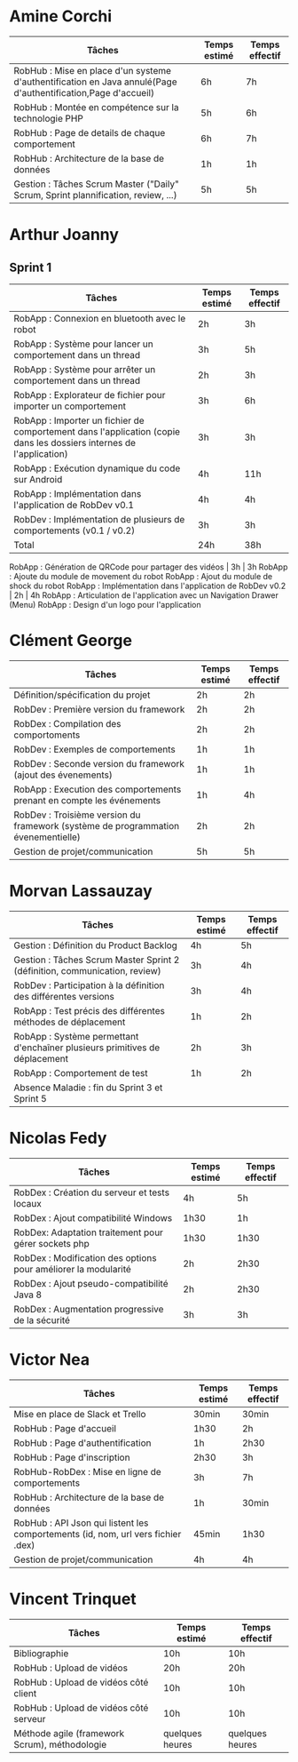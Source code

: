 
# Amine Corchi
Tâches | Temps estimé | Temps effectif
--- | --- | ---
RobHub : Mise en place d'un systeme d'authentification en Java annulé(Page d'authentification,Page d'accueil)  | 6h | 7h
RobHub : Montée en compétence sur la technologie PHP  | 5h | 6h
RobHub : Page de details de chaque comportement  | 6h | 7h
RobHub : Architecture de la base de données  | 1h | 1h
Gestion :  Tâches Scrum Master ("Daily" Scrum, Sprint plannification, review, ...)  | 5h | 5h


# Arthur Joanny

## Sprint 1 

Tâches | Temps estimé | Temps effectif 
--- | --- | ---
RobApp : Connexion en bluetooth avec le robot | 2h | 3h
RobApp : Système pour lancer un comportement dans un thread | 3h | 5h
RobApp : Système pour arrêter un comportement dans un thread | 2h | 3h
RobApp : Explorateur de fichier pour importer un comportement | 3h | 6h
RobApp : Importer un fichier de comportement dans l'application (copie dans les dossiers internes de l'application) | 3h | 3h
RobApp : Exécution dynamique du code sur Android  | 4h | 11h
RobApp : Implémentation dans l'application de RobDev v0.1 | 4h | 4h
RobDev : Implémentation de plusieurs de comportements (v0.1 / v0.2) | 3h | 3h 
Total | 24h | 38h

RobApp : Génération de QRCode  pour partager des vidéos | 3h | 3h
RobApp : Ajoute du module de movement du robot
RobApp : Ajout du module de shock du robot
RobApp : Implémentation dans l'application de RobDev v0.2 | 2h | 4h
RobApp : Articulation de l'application avec un Navigation Drawer (Menu) 
RobApp : Design d'un logo pour l'application

# Clément George
Tâches | Temps estimé | Temps effectif
--- | --- | ---
Définition/spécification du projet | 2h | 2h
RobDev : Première version du framework | 2h | 2h
RobDex : Compilation des comportoments | 2h | 2h
RobDev : Exemples de comportements | 1h | 1h
RobDev : Seconde version du framework (ajout des évenements) | 1h | 1h
RobApp : Execution des comportements prenant en compte les événements | 1h | 4h
RobDev : Troisième version du framework (système de programmation évenementielle) | 2h | 2h
Gestion de projet/communication | 5h | 5h


# Morvan Lassauzay
Tâches | Temps estimé | Temps effectif
--- | --- | ---
Gestion : Définition du Product Backlog | 4h | 5h
Gestion : Tâches Scrum Master Sprint 2 (définition, communication, review) | 3h | 4h
RobDev : Participation à la définition des différentes versions | 3h | 4h
RobApp : Test précis des différentes méthodes de déplacement | 1h | 2h
RobApp : Système permettant d'enchaîner plusieurs primitives de déplacement | 2h | 3h
RobApp : Comportement de test | 1h | 2h
Absence Maladie : fin du Sprint 3 et Sprint 5 |  | 



# Nicolas Fedy
Tâches | Temps estimé | Temps effectif
--- | --- | ---
RobDex : Création du serveur et tests locaux  | 4h | 5h
RobDex : Ajout compatibilité Windows | 1h30 | 1h
RobDex: Adaptation traitement pour gérer sockets php | 1h30 | 1h30 
RobDex : Modification des options pour améliorer la modularité | 2h | 2h30 
RobDex : Ajout pseudo-compatibilité Java 8 | 2h | 2h30
RobDex : Augmentation progressive de la sécurité | 3h | 3h 


# Victor Nea
Tâches | Temps estimé | Temps effectif
--- | --- | ---
Mise en place de Slack et Trello | 30min| 30min
RobHub : Page d'accueil | 1h30 | 2h
RobHub : Page d'authentification | 1h | 2h30
RobHub : Page d'inscription | 2h30 | 3h
RobHub-RobDex : Mise en ligne de comportements | 3h | 7h
RobHub : Architecture de la base de données | 1h | 30min
RobHub : API Json qui listent les comportements (id, nom, url vers fichier .dex) | 45min | 1h30
Gestion de projet/communication | 4h | 4h


# Vincent Trinquet	
Tâches | Temps estimé | Temps effectif
--- | --- | ---
Bibliographie | 10h |10h
RobHub : Upload de vidéos | 20h | 20h
RobHub : Upload de vidéos côté client | 10h | 10h
RobHub : Upload de vidéos côté serveur | 10h | 10h
Méthode agile (framework Scrum), méthodologie | quelques heures | quelques heures
